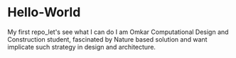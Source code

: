 # Hello-World
My first repo_let's see what I can do
I am Omkar Computational Design and Construction student, fascinated by Nature based solution and want implicate such strategy in design and architecture.
